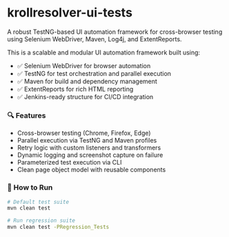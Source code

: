 # krollresolver-ui-tests
A robust TestNG-based UI automation framework for cross-browser testing using Selenium WebDriver, Maven, Log4j, and ExtentReports.

This is a scalable and modular UI automation framework built using:

- ✅ Selenium WebDriver for browser automation
- ✅ TestNG for test orchestration and parallel execution
- ✅ Maven for build and dependency management
- ✅ ExtentReports for rich HTML reporting
- ✅ Jenkins-ready structure for CI/CD integration

### 🔍 Features

- Cross-browser testing (Chrome, Firefox, Edge)
- Parallel execution via TestNG and Maven profiles
- Retry logic with custom listeners and transformers
- Dynamic logging and screenshot capture on failure
- Parameterized test execution via CLI
- Clean page object model with reusable components

### 🚀 How to Run

```bash
# Default test suite
mvn clean test

# Run regression suite
mvn clean test -PRegression_Tests
